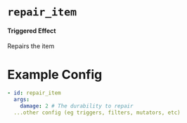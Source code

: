 # `repair_item`
#### Triggered Effect

Repairs the item

# Example Config
```yaml
- id: repair_item
  args:
    damage: 2 # The durability to repair
  ...other config (eg triggers, filters, mutators, etc)
```
